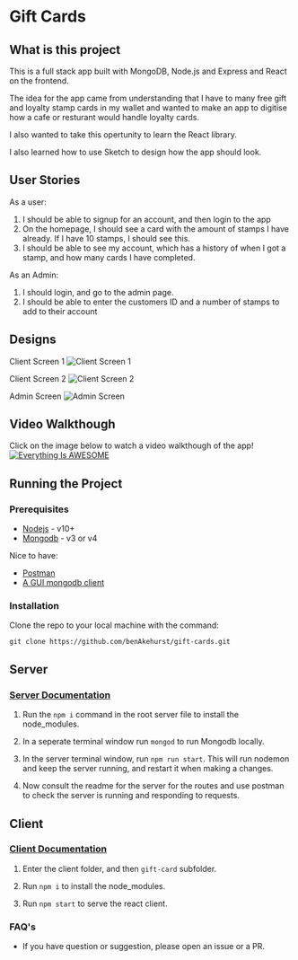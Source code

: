 # Gift Cards

## What is this project

This is a full stack app built with MongoDB, Node.js and Express and React on the frontend.

The idea for the app came from understanding that I have to many free gift and loyalty stamp cards in my wallet and wanted to make an app to digitise how a cafe or resturant would handle loyalty cards.

I also wanted to take this opertunity to learn the React library.

I also learned how to use Sketch to design how the app should look.

## User Stories

As a user:

1. I should be able to signup for an account, and then login to the app
2. On the homepage, I should see a card with the amount of stamps I have already. If I have 10 stamps, I should see this.
3. I should be able to see my account, which has a history of when I got a stamp, and how many cards I have completed.

As an Admin:

1. I should login, and go to the admin page.
2. I should be able to enter the customers ID and a number of stamps to add to their account

## Designs

Client Screen 1
![Client Screen 1](https://i.imgur.com/90ai0XH.png)

Client Screen 2
![Client Screen 2](https://i.imgur.com/gIUEz2t.png)

Admin Screen
![Admin Screen](https://i.imgur.com/Apm6N0y.png)

## Video Walkthough

Click on the image below to watch a video walkthough of the app!
[![Everything Is AWESOME](http://i.imgur.com/Ot5DWAW.png)](https://youtu.be/StTqXEQ2l-Y?t=35s 'Everything Is AWESOME')

## Running the Project

### Prerequisites

- [Nodejs](https://nodejs.org/en/) - v10+
- [Mongodb](https://www.mongodb.com/) - v3 or v4

Nice to have:

- [Postman](https://www.getpostman.com/)
- [A GUI mongodb client](https://robomongo.org/download)

### Installation

Clone the repo to your local machine with the command:

```
git clone https://github.com/benAkehurst/gift-cards.git
```

## Server

### [Server Documentation](https://github.com/benAkehurst/gift-cards/blob/master/server/README.md)

1. Run the `npm i` command in the root server file to install the node_modules.

2. In a seperate terminal window run `mongod` to run Mongodb locally.

3. In the server terminal window, run `npm run start`. This will run nodemon and keep the server running, and restart it when making a changes.

4. Now consult the readme for the server for the routes and use postman to check the server is running and responding to requests.

## Client

### [Client Documentation](https://github.com/benAkehurst/gift-cards/blob/master/client/gift-card/README.md)

1. Enter the client folder, and then `gift-card` subfolder.

2. Run `npm i` to install the node_modules.

3. Run `npm start` to serve the react client.

### FAQ's

- If you have question or suggestion, please open an issue or a PR.
